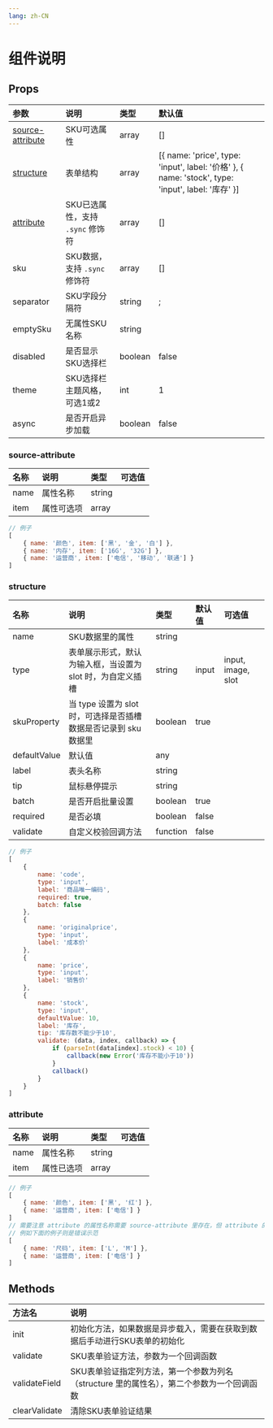 ```yaml
---
lang: zh-CN
---
```


# 组件说明

## Props

| 参数                                  | 说明                             | 类型    | 默认值                                                                                             |
| :------------------------------------ | :------------------------------- | :------ | :------------------------------------------------------------------------------------------------- |
| [source-attribute](#source-attribute) | SKU可选属性                      | array   | []                                                                                                 |
| [structure](#structure)               | 表单结构                         | array   | [{ name: 'price', type: 'input', label: '价格' }, { name: 'stock', type: 'input', label: '库存' }] |
| [attribute](#attribute)               | SKU已选属性，支持 `.sync` 修饰符 | array   | []                                                                                                 |
| sku                                   | SKU数据，支持 `.sync` 修饰符     | array   | []                                                                                                 |
| separator                             | SKU字段分隔符                    | string  | ;                                                                                                  |
| emptySku                              | 无属性SKU名称                    | string  |                                                                                                    |
| disabled                              | 是否显示SKU选择栏                | boolean | false                                                                                              |
| theme                                 | SKU选择栏主题风格，可选1或2      | int     | 1                                                                                                  |
| async                                 | 是否开启异步加载                 | boolean | false                                                                                              |

### source-attribute

| 名称 | 说明       | 类型   | 可选值 |
| :--- | :--------- | :----- | :----- |
| name | 属性名称   | string |        |
| item | 属性可选项 | array  |        |


```js
// 例子
[
	{ name: '颜色', item: ['黑', '金', '白'] },
	{ name: '内存', item: ['16G', '32G'] },
	{ name: '运营商', item: ['电信', '移动', '联通'] }
]
```

### structure

| 名称         | 说明                                                            | 类型     | 默认值 | 可选值             |
| :----------- | :-------------------------------------------------------------- | :------- | :----- | :----------------- |
| name         | SKU数据里的属性                                                 | string   |        |                    |
| type         | 表单展示形式，默认为输入框，当设置为 slot 时，为自定义插槽      | string   | input  | input, image, slot |
| skuProperty  | 当 type 设置为 slot 时，可选择是否插槽数据是否记录到 sku 数据里 | boolean  | true   |                    |
| defaultValue | 默认值                                                          | any      |        |                    |
| label        | 表头名称                                                        | string   |        |                    |
| tip          | 鼠标悬停提示                                                    | string   |        |                    |
| batch        | 是否开启批量设置                                                | boolean  | true   |                    |
| required     | 是否必填                                                        | boolean  | false  |                    |
| validate     | 自定义校验回调方法                                              | function | false  |                    |

```js
// 例子
[
	{
		name: 'code',
		type: 'input',
		label: '商品唯一编码',
		required: true,
		batch: false
	},
	{
		name: 'originalprice',
		type: 'input',
		label: '成本价'
	},
	{
		name: 'price',
		type: 'input',
		label: '销售价'
	},
	{
		name: 'stock',
		type: 'input',
		defaultValue: 10,
		label: '库存',
		tip: '库存数不能少于10',
		validate: (data, index, callback) => {
			if (parseInt(data[index].stock) < 10) {
				callback(new Error('库存不能小于10'))
			}
			callback()
		}
	}
]
```

### attribute

| 名称 | 说明       | 类型   | 可选值 |
| :--- | :--------- | :----- | :----- |
| name | 属性名称   | string |        |
| item | 属性已选项 | array  |        |


```js
// 例子
[
	{ name: '颜色', item: ['黑', '红'] },
	{ name: '运营商', item: ['电信'] }
]
// 需要注意 attribute 的属性名称需要 source-attribute 里存在，但 attribute 的属性已选项则没有限制
// 例如下面的例子则是错误示范
[
	{ name: '尺码', item: ['L', 'M'] },
	{ name: '运营商', item: ['电信'] }
]
```

## Methods

| 方法名        | 说明                                                                                      |
| :------------ | :---------------------------------------------------------------------------------------- |
| init          | 初始化方法，如果数据是异步载入，需要在获取到数据后手动进行SKU表单的初始化                 |
| validate      | SKU表单验证方法，参数为一个回调函数                                                       |
| validateField | SKU表单验证指定列方法，第一个参数为列名（structure 里的属性名），第二个参数为一个回调函数 |
| clearValidate | 清除SKU表单验证结果                                                                       |
